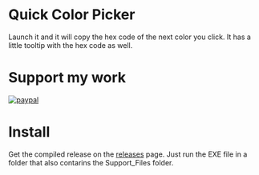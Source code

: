 # Quick Color Picker
Launch it and it will copy the hex code of the next color you click. It has a little tooltip with the hex code as well.


# Support my work
[![paypal](https://www.paypalobjects.com/en_US/i/btn/btn_donate_LG.gif)](https://www.paypal.com/cgi-bin/webscr?cmd=_s-xclick&hosted_button_id=EEQ5C56XVNBAN&source=url)


# Install
Get the compiled release on the [releases](https://github.com/bruneleno/Quickest-Color-Picker-Ever/releases) page. Just run the EXE file in a folder that also contarins the Support_Files folder.

